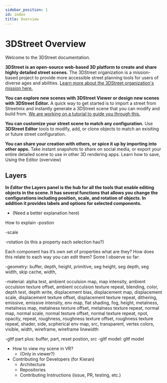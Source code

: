 ```yaml
---
sidebar_position: 1
id: index
title: Overview
---
```


# 3DStreet Overview

Welcome to the 3DStreet documentation.

**3DStreet is an open-source web-based 3D platform to create and share highly detailed street scenes.** The 3DStreet organization is a mission-based project to provide more accessible street planning tools for users of diverse ages and abilities. [Learn more about the 3DStreet organization's mission here.](./why-3dstreet)

**You can explore new scenes with 3DStreet Viewer or design new scenes with 3DStreet Editor.** A quick way to get started is to import a street from Streetmix and instantly generate a 3DStreet scene that you can modify and build from. [We are working on a tutorial to guide you through this.](./tutorial-streetmix-to-3dstreet/tutorial-welcome-streetmix-3dstreet)

**You can customize your street scene to match any configuration.** Use **3DStreet Editor** tools to modify, add, or clone objects to match an exisiting or future street configuration.

**You can share your creation with others, or spice it up by importing into other apps.** Take instant snapshots to share on social media, or export your entire detailed scene to use in other 3D rendering apps. Learn how to save,  
Using the Editor (overview)

## Layers

**In *Editor* the Layers panel is the hub for all the tools that enable editing objects in the scene. It has several functions that allows you change the configurations including position, scale, and rotation of objects. In addition it provides labels and options for selected components.** 

- (Need a better explanation here)

How to explain 
-postion

-scale

-rotation (is this a property each selection has?)

Each component has it’s own set of properties what are they? 
How does this relate to each way you can edit them? 
Some I observe so far: 

-geometry: buffer, depth, height, primitive, seg height, seg depth, seg width, skip cache, width, 

-material: alpha test, ambient occulsion map, map intensity, ambient occulsion texture offset, ambient occulsion texture repeat, blending, color, depth test, depth write, displacement bias, displacement map, displacement scale, displacement texture offset, displacement texture repeat, dithering, emissive, emissive intensity, env map, flat shading, fog, height, metalness, metalness map, metalness texture offset, metalness texture repeat, normal map, normal scale, normal texture offset, normal texture repeat, npot, opacity, repeat, roughness, roughness texture offset, roughness texture repeat, shader, side, scpherical env map, src, transparent, vertex colors, visible, width, wireframe, wireframe linewidth

-gltf part plus: buffer, part, reset postion, src
-gltf model: gltf model

- How to view my scene in VR?
    - (Only in viewer?)
- Contributing for Developers (for Kieran)
    - Architecture
    - Repositories
    - Contributing Instructions (issue, PR, testing, etc.)
